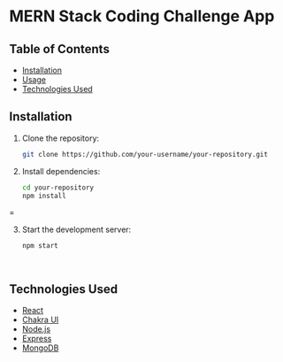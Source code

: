 
# MERN Stack Coding Challenge App


## Table of Contents

- [Installation](#installation)
- [Usage](#usage)
- [Technologies Used](#technologies-used)



## Installation

1. Clone the repository:

   ```bash
   git clone https://github.com/your-username/your-repository.git
   ```

2. Install dependencies:

   ```bash
   cd your-repository
   npm install
=

3. Start the development server:

   ```bash
   npm start
   



## Technologies Used

- [React](https://reactjs.org/)
- [Chakra UI](https://chakra-ui.com/)
- [Node.js](https://nodejs.org/)
- [Express](https://expressjs.com/)
- [MongoDB](https://www.mongodb.com/)

